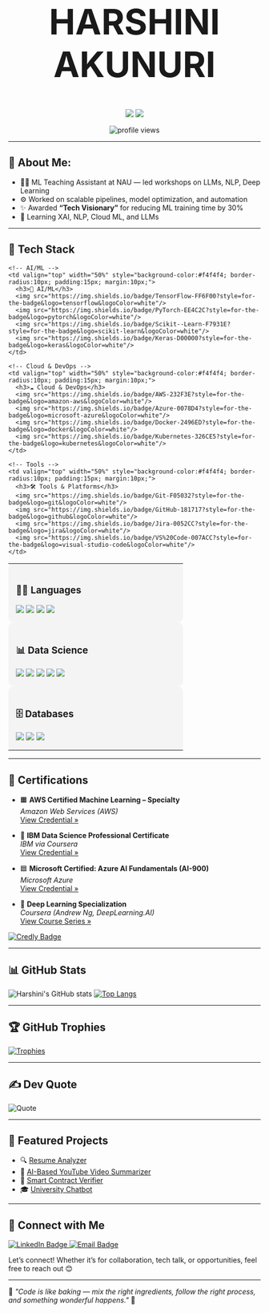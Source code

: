 <h1 align="center" style="font-size: 70px;"><strong>HARSHINI AKUNURI </strong></h1>
<p align="center">
  <img src="https://img.shields.io/badge/Data%20Scientist-FF1493?style=flat-square&labelColor=FF1493&color=white" />
  <img src="https://img.shields.io/badge/AI%2FML%20Engineer-FF1493?style=flat-square&labelColor=FF1493&color=white" />
</p>



<p align="center">
  <img src="https://komarev.com/ghpvc/?username=ha723-web&label=Profile%20views&color=FF1493&style=flat" alt="profile views" />
</p>

---

## 💫 About Me:

- 👩‍🏫 ML Teaching Assistant at NAU — led workshops on LLMs, NLP, Deep Learning
- ⚙️ Worked on scalable pipelines, model optimization, and automation
- ✨ Awarded **“Tech Visionary”** for reducing ML training time by 30%
- 🌱 Learning XAI, NLP, Cloud ML, and LLMs

---

## 🚀 Tech Stack

<table>
  <tr>
    <!-- Languages -->
    <td valign="top" width="50%" style="background-color:#f4f4f4; border-radius:10px; padding:15px; margin:10px;">
      <h3>👩‍💻 Languages</h3>
      <img src="https://img.shields.io/badge/Python-3776AB?style=for-the-badge&logo=python&logoColor=white"/>
      <img src="https://img.shields.io/badge/R-276DC3?style=for-the-badge&logo=r&logoColor=white"/>
      <img src="https://img.shields.io/badge/Java-F89820?style=for-the-badge&logo=java&logoColor=white"/>
      <img src="https://img.shields.io/badge/JavaScript-323330?style=for-the-badge&logo=javascript&logoColor=F7DF1E"/>
    </td>

    <!-- AI/ML -->
    <td valign="top" width="50%" style="background-color:#f4f4f4; border-radius:10px; padding:15px; margin:10px;">
      <h3>🤖 AI/ML</h3>
      <img src="https://img.shields.io/badge/TensorFlow-FF6F00?style=for-the-badge&logo=tensorflow&logoColor=white"/>
      <img src="https://img.shields.io/badge/PyTorch-EE4C2C?style=for-the-badge&logo=pytorch&logoColor=white"/>
      <img src="https://img.shields.io/badge/Scikit--Learn-F7931E?style=for-the-badge&logo=scikit-learn&logoColor=white"/>
      <img src="https://img.shields.io/badge/Keras-D00000?style=for-the-badge&logo=keras&logoColor=white"/>
    </td>
  </tr>

  <tr>
    <!-- Data Science -->
    <td valign="top" width="50%" style="background-color:#f4f4f4; border-radius:10px; padding:15px; margin:10px;">
      <h3>📊 Data Science</h3>
      <img src="https://img.shields.io/badge/Pandas-150458?style=for-the-badge&logo=pandas&logoColor=white"/>
      <img src="https://img.shields.io/badge/Numpy-013243?style=for-the-badge&logo=numpy&logoColor=white"/>
      <img src="https://img.shields.io/badge/Jupyter-F37726?style=for-the-badge&logo=jupyter&logoColor=white"/>
      <img src="https://img.shields.io/badge/Matplotlib-3776AB?style=for-the-badge&logo=matplotlib&logoColor=white"/>
      <img src="https://img.shields.io/badge/Seaborn-2B65EC?style=for-the-badge&logoColor=white"/>
    </td>

    <!-- Cloud & DevOps -->
    <td valign="top" width="50%" style="background-color:#f4f4f4; border-radius:10px; padding:15px; margin:10px;">
      <h3>☁️ Cloud & DevOps</h3>
      <img src="https://img.shields.io/badge/AWS-232F3E?style=for-the-badge&logo=amazon-aws&logoColor=white"/>
      <img src="https://img.shields.io/badge/Azure-0078D4?style=for-the-badge&logo=microsoft-azure&logoColor=white"/>
      <img src="https://img.shields.io/badge/Docker-2496ED?style=for-the-badge&logo=docker&logoColor=white"/>
      <img src="https://img.shields.io/badge/Kubernetes-326CE5?style=for-the-badge&logo=kubernetes&logoColor=white"/>
    </td>
  </tr>

  <tr>
    <!-- Databases -->
    <td valign="top" width="50%" style="background-color:#f4f4f4; border-radius:10px; padding:15px; margin:10px;">
      <h3>🗄️ Databases</h3>
      <img src="https://img.shields.io/badge/MongoDB-47A248?style=for-the-badge&logo=mongodb&logoColor=white"/>
      <img src="https://img.shields.io/badge/PostgreSQL-4169E1?style=for-the-badge&logo=postgresql&logoColor=white"/>
      <img src="https://img.shields.io/badge/MySQL-00758F?style=for-the-badge&logo=mysql&logoColor=white"/>
    </td>

    <!-- Tools -->
    <td valign="top" width="50%" style="background-color:#f4f4f4; border-radius:10px; padding:15px; margin:10px;">
      <h3>🛠️ Tools & Platforms</h3>
      <img src="https://img.shields.io/badge/Git-F05032?style=for-the-badge&logo=git&logoColor=white"/>
      <img src="https://img.shields.io/badge/GitHub-181717?style=for-the-badge&logo=github&logoColor=white"/>
      <img src="https://img.shields.io/badge/Jira-0052CC?style=for-the-badge&logo=jira&logoColor=white"/>
      <img src="https://img.shields.io/badge/VS%20Code-007ACC?style=for-the-badge&logo=visual-studio-code&logoColor=white"/>
    </td>
  </tr>
</table>


---

## 📜 Certifications

- 🟧 **AWS Certified Machine Learning – Specialty**  
  *Amazon Web Services (AWS)*  
  [View Credential »](https://www.credly.com/users/harshini-akunuri.ce534512/badges)

- 🔵 **IBM Data Science Professional Certificate**  
  *IBM via Coursera*  
  [View Credential »](https://www.credly.com/users/harshini-akunuri.ce534512/badges)

- 🟦 **Microsoft Certified: Azure AI Fundamentals (AI-900)**  
  *Microsoft Azure*  
  [View Credential »](https://www.credly.com/users/harshini-akunuri.ce534512/badges)

- 🧠 **Deep Learning Specialization**  
  *Coursera (Andrew Ng, DeepLearning.AI)*  
  [View Course Series »](https://www.coursera.org/specializations/deep-learning)

[![Credly Badge](https://img.shields.io/badge/View%20All%20Badges-Credly-yellow?style=for-the-badge&logo=credly)](https://www.credly.com/users/harshini-akunuri.ce534512/badges)

--- 

## 📊 GitHub Stats

![Harshini's GitHub stats](https://github-readme-stats.vercel.app/api?username=ha723-web&show_icons=true&theme=tokyonight)
[![Top Langs](https://github-readme-stats.vercel.app/api/top-langs/?username=ha723-web&layout=compact&theme=tokyonight)](https://github.com/ha723-web)

---

## 🏆 GitHub Trophies
[![Trophies](https://github-profile-trophy.vercel.app/?username=ha723-web&theme=radical&margin-w=10&no-bg=true)](https://github.com/ryo-ma/github-profile-trophy)

---

## ✍️ Dev Quote
![Quote](https://quotes-github-readme.vercel.app/api?type=horizontal&theme=dark)

---

## 📌 Featured Projects

- 🔍 [Resume Analyzer](https://github.com/ha723-web/Resume-Analyzer)
- 🤖 [AI-Based YouTube Video Summarizer](https://github.com/ha723-web/AI-Based-Youtube-Video-Summarizer-)
- 🔐 [Smart Contract Verifier](https://github.com/ha723-web/Smart-Contract-Verifier-)
- 🎓 [University Chatbot](https://github.com/ha723-web/University-Course-Syllabus-Chatbot)

---

## 🔗 Connect with Me

<a href="https://www.linkedin.com/in/harshini-akunuri/" target="_blank">
  <img src="https://img.shields.io/badge/LinkedIn-Harshini%20Akunuri-blue?style=flat&logo=linkedin" alt="LinkedIn Badge"/>
</a>
<a href="mailto:harshiniakunuri59@gmail.com">
  <img src="https://img.shields.io/badge/Email-harshiniakunuri59@gmail.com-D14836?style=flat&logo=gmail&logoColor=white" alt="Email Badge"/>
</a>

Let’s connect! Whether it’s for collaboration, tech talk, or opportunities, feel free to reach out 😊

---

🌟 _"Code is like baking — mix the right ingredients, follow the right process, and something wonderful happens."_ 🍰

